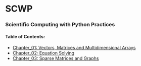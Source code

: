 # SCWP
### Scientific Computing with Python Practices

#### Table of Contents:
* [Chapter_01: Vectors, Matrices and Multidimensional Arrays](src/Chapter_01.ipynb)
* [Chapter_02: Equation Solving](src/Chapter_02.ipynb)
* [Chapter_03: Sparse Matrices and Graphs](src/Chapter_03.ipynb)